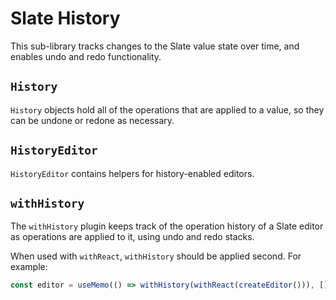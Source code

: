 # Slate History

This sub-library tracks changes to the Slate value state over time, and enables undo and redo functionality.

## `History`

`History` objects hold all of the operations that are applied to a value, so they can be undone or redone as necessary.

## `HistoryEditor`

`HistoryEditor` contains helpers for history-enabled editors.

## `withHistory`

The `withHistory` plugin keeps track of the operation history of a Slate editor as operations are applied to it, using undo and redo stacks.

When used with `withReact`, `withHistory` should be applied second. For example:

```javascript
const editor = useMemo(() => withHistory(withReact(createEditor())), [])
```
